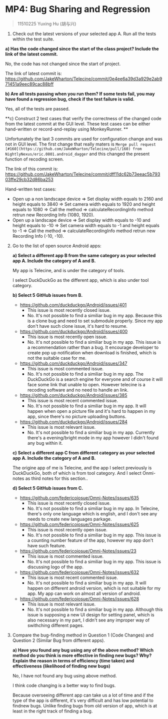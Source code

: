 # MP4: Bug Sharing and Regression 

> 11510225 Yuxing Hu (胡与兴)

1. Check out the latest versions of your selected app A. Run all the tests within the test suite.

  **a)  Has the code changed since the start of the class project? Include the link of the latest commit.**

  No, the code has not changed since the start of project.

  The link of latest commit is: https://github.com/JakeWharton/Telecine/commit/0e4ee6a39d3a929e2ab971451a9eec89cac88bff

  **b)  Are all tests passing when you run them? If some tests fail, you may have found a regression bug, check if the test failure is valid.**

  Yes, all of the tests are passed.

  **c)  Construct 2 test cases that verify the correctness of the changed code from the latest commit at the GUI level. These test cases can be either hand-written or record-and-replay using MonkeyRunner. **

  Unfortunately the last 3 commits are used for configuration change and was not in GUI level. The first change that really maters is `Merge pull request [#160](https://github.com/JakeWharton/Telecine/pull/160) from NightlyNexus/eric.0801.android_dagger` and this changed the present function of recoding screen.

  The link of this commit is: https://github.com/JakeWharton/Telecine/commit/dff11dc62b73eeac5b79303ffe29cb32d86ba253

  Hand-written test cases:

  - Open up a non landscape device => Set display width equals to 2160 and height equals to 3840 => Set camera width equals to 1920 and height equals to 1080 => Call the method => calculateRecordingInfo method retrun new Recording Info (1080, 1920).
  - Open up a landscape device => Set display width equals to -10 and height equals to -10 => Set camera width equals to -1 and height equals to -1 => Call the method => calculateRecordingInfo method retrun new Recording Info (-10, -10).

2. Go to the list of open source Android apps:

   **a) Select a different app B from the same category as your selected app A. Include the category of A and B.** 

   My app is Telecine, and is under the category of tools.

   I select DuckDuckGo as the different app, which is also under tool category.

   **b) Select 5 GitHub issues from B.** 

   * https://github.com/duckduckgo/Android/issues/401
     * This issue is most recently closed issue.
     * No. It's not possible to find a similiar bug in my app. Because this is a clone bug and need to set submodule properly. Since my app don't have such clone issue, it's hard to resume.
   * https://github.com/duckduckgo/Android/issues/400
     * This issue is most recently open issue.
     * No. It's not possible to find a similiar bug in my app. This issue is a recommendation rather than a bug. It encourage developer to create pop up notification when download is finished, which is not the suitable case for me.
   * https://github.com/duckduckgo/Android/issues/347
     * This issue is most commented issue.
     * No. It's not possible to find a similiar bug in my app. The DuckDuckGo is a search engine for everyone and of course it will face some link that unable to open. However telecine is a recoding software and no need to handle an link.
   * https://github.com/duckduckgo/Android/issues/385
     * This issue is most recent commented issue.
     * No. It's not possible to find a similiar bug in my app. It will happen when open a picture file and it's hard to happen in my app, since there's no picture uploading buttons.
   * https://github.com/duckduckgo/Android/issues/284
     * This issue is most relevant issue.
     * No. It's not possible to find a similiar bug in my app. Currently there's a evening/bright mode in my app however I didn't found any bug within it.

   **c) Select a different app C from different category as your selected app A. Include the category of A and B.** 

   The origine app of me is Telecine, and the app I select previously is DuckDuckGo, both of which is from tool category. And I select Onmi-notes as third notes for this section..

   **d) Select 5 GitHub issues from C.** 

   - https://github.com/federicoiosue/Omni-Notes/issues/635
     - This issue is most recently closed issue.
     - No. It's not possible to find a similiar bug in my app. In Telecine, there's only one language which is english, and I don't see any needs to create new languages parkage.
   - https://github.com/federicoiosue/Omni-Notes/issues/625
     - This issue is most recently open issue.
     - No. It's not possible to find a similiar bug in my app. This issue is a counting number feature of the app, however my app don't have such feature.
   - https://github.com/federicoiosue/Omni-Notes/issues/23
     - This issue is most commented issue.
     - No. It's not possible to find a similiar bug in my app. This issue is discussing logo of the app.
   - https://github.com/federicoiosue/Omni-Notes/issues/632
     - This issue is most recent commented issue.
     - No. It's not possible to find a similiar bug in my app. It will happen on different android version, which is not suitable for my app. My app can work on almost all version of android.
   - https://github.com/federicoiosue/Omni-Notes/issues/628
     - This issue is most relevant issue.
     - No. It's not possible to find a similiar bug in my app. Although this issue is supposing a new UI design for setting panel, which is also necessary in my part, I didn't see any improper way of swithching different pages.

3. Compare the bug-finding method in Question 1 (Code Changes) and Question 2 (Similar Bug from different apps). 

   **a) Have you found any bug using any of the above method? Which method do you think is more effective in finding new bugs? Why? Explain the reason in terms of efficiency (time taken) and effectiveness (likelihood of finding new bugs)** 

   No, I have not found any bug using above method. 

   I think code changing is a better way to find bugs.

   Because overseeing different app can take us a lot of time and if the type of the app is different, it's very difficult and has low potential to findnew bugs. Unlike finding bugs from old version of app, which is at least in the right track of finding a bug.